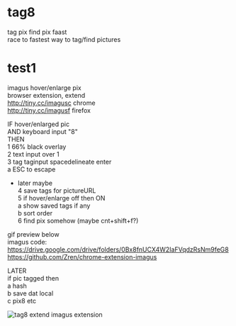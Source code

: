 # tag8
tag pix find pix faast  
race to fastest way to tag/find pictures  
  
# test1  
imagus hover/enlarge pix  
browser extension, extend  
http://tiny.cc/imagusc chrome    
http://tiny.cc/imagusf firefox  
    
IF hover/enlarged pic  
AND keyboard input "8"   
THEN  
1 66% black overlay  
2 text input over 1  
3 tag taginput spacedelineate enter    
a ESC to escape    
+ later maybe     
4 save tags for pictureURL  
5 if hover/enlarge off then ON  
a show saved tags if any  
b sort order  
6 find pix somehow (maybe cnt+shift+f?)  

gif preview below  
imagus code:    
https://drive.google.com/drive/folders/0Bx8fnUCX4W2IaFVqdzRsNm9feG8  
https://github.com/Zren/chrome-extension-imagus  

LATER  
if pic tagged then  
a hash   
b save dat local    
c pix8 etc  

![tag8 extend imagus extension](https://i.imgur.com/GMvh5fZ.gif)

